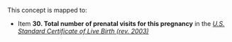 This concept is mapped to:
* Item **30. Total number of prenatal visits for this pregnancy** in the *[U.S. Standard Certificate of Live Birth (rev. 2003)](https://www.cdc.gov/nchs/data/dvs/birth11-03final-ACC.pdf)*